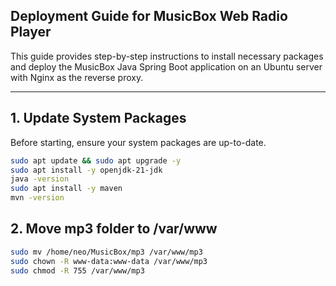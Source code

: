 ## Deployment Guide for MusicBox Web Radio Player

This guide provides step-by-step instructions to install necessary packages and deploy the MusicBox Java Spring Boot application on an Ubuntu server with Nginx as the reverse proxy.

---

## 1. Update System Packages

Before starting, ensure your system packages are up-to-date.

```bash
sudo apt update && sudo apt upgrade -y
sudo apt install -y openjdk-21-jdk
java -version
sudo apt install -y maven
mvn -version

```

## 2. Move mp3 folder to /var/www

```bash
sudo mv /home/neo/MusicBox/mp3 /var/www/mp3
sudo chown -R www-data:www-data /var/www/mp3
sudo chmod -R 755 /var/www/mp3

```

